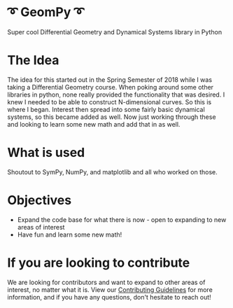# :curly_loop: GeomPy :curly_loop:
Super cool Differential Geometry and Dynamical Systems library in Python

# The Idea
The idea for this started out in the Spring Semester of 2018 while I was taking a Differential Geometry course. When poking around some other libraries in python, none really provided the functionality that was desired. I knew I needed to be able to construct N-dimensional curves. So this is where I began. Interest then spread into some fairly basic dynamical systems, so this became added as well. Now just working through these and looking to learn some new math and add that in as well.

# What is used
Shoutout to SymPy, NumPy, and matplotlib and all who worked on those.

# Objectives
* Expand the code base for what there is now - open to expanding to new areas of interest
* Have fun and learn some new math!

# If you are looking to contribute
We are looking for contributors and want to expand to other areas of interest, no matter what it is. View our [Contributing Guidelines](https://github.com/AlexKaracaoglu/GeomPy/blob/master/CONTRIBUTING.md) for more information, and if you have any questions, don't hesitate to reach out!
